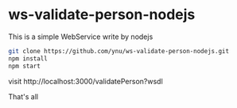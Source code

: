 # ws-validate-person-nodejs

This is a simple WebService write by nodejs

```bash
git clone https://github.com/ynu/ws-validate-person-nodejs.git
npm install
npm start
```

visit http://localhost:3000/validatePerson?wsdl

That's all
